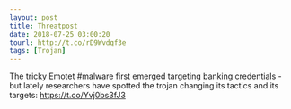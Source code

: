 ```yaml
---
layout: post
title: Threatpost
date: 2018-07-25 03:00:20
tourl: http://t.co/rD9Wvdqf3e
tags: [Trojan]
---
```

The tricky Emotet #malware first emerged targeting banking credentials - but lately researchers have spotted the trojan changing its tactics and its targets: https://t.co/Yvj0bs3fJ3
